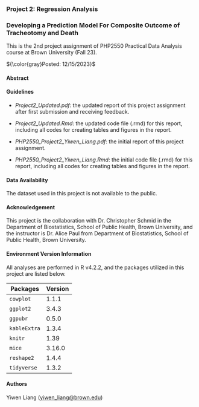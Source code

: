 ### Project 2: Regression Analysis

### Developing a Prediction Model For Composite Outcome of Tracheotomy and Death

This is the 2nd project assignment of PHP2550 Practical Data Analysis course at Brown University (Fall 23).

${\color{gray}Posted: 12/15/2023}$

#### Abstract



#### Guidelines

* *Project2_Updated.pdf*: the updated report of this project assignment after first submission and receiving feedback.

* *Project2_Updated.Rmd*: the updated code file (.rmd) for this report, including all codes for creating tables and figures in the report.

* *PHP2550_Project2_Yiwen_Liang.pdf*: the initial report of this project assignment.

* *PHP2550_Project2_Yiwen_Liang.Rmd*: the initial code file (.rmd) for this report, including all codes for creating tables and figures in the report.

#### Data Availability

The dataset used in this project is not available to the public.

#### Acknowledgement

This project is the collaboration with Dr. Christopher Schmid in the Department of Biostatistics, School of Public Health, Brown University, and the instructor is Dr. Alice Paul from Department of Biostatistics, School of Public Health, Brown University.
 
#### Environment Version Information

All analyses are performed in R v4.2.2, and the packages utilized in this project are listed below.

| Packages  | Version |
| ------------- | ------------- |
| `cowplot`  | 1.1.1   |
| `ggplot2`  | 3.4.3  |
| `ggpubr`  | 0.5.0  |
| `kableExtra`  | 1.3.4  |
| `knitr`  | 1.39  |
| `mice`  | 3.16.0  |
| `reshape2`  | 1.4.4  |
| `tidyverse` | 1.3.2  |

#### Authors

Yiwen Liang (yiwen_liang@brown.edu)

